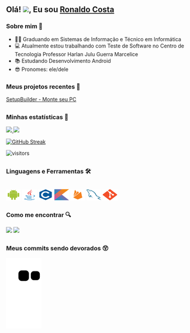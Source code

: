 ## Olá! <img src="https://github.com/TheDudeThatCode/TheDudeThatCode/blob/master/Assets/Hi.gif" width="29px">, Eu sou [Ronaldo Costa](https://www.linkedin.com/in/ronaldocoding/) 
### Sobre mim 🤗
- 👨‍🎓 Graduando em Sistemas de Informação e Técnico em Informática
- 💻 Atualmente estou trabalhando com Teste de Software no Centro de Tecnologia Professor Harlan Julu Guerra Marcelice
- 📚 Estudando Desenvolvimento Android
- 😎 Pronomes: ele/dele

##

### Meus projetos recentes 🚀
[SetupBuilder - Monte seu PC](https://play.google.com/store/apps/details?id=br.com.setupbuilder) </br>

##

### Minhas estatísticas 🎲
 <div>
  <a href="https://github.com/ronaldocoding">
  <img height="180em" src="https://github-readme-stats.vercel.app/api?username=ronaldocoding&show_icons=true&theme=dracula&include_all_commits=true&count_private=true"/>
  <img height="180em" src="https://github-readme-stats.vercel.app/api/top-langs/?username=ronaldocoding&layout=compact&langs_count=7&theme=dracula"/>
</div>
 
[![GitHub Streak](http://github-readme-streak-stats.herokuapp.com?user=ronaldocoding&theme=dracula)](https://git.io/streak-stats)

![visitors](https://visitor-badge.laobi.icu/badge?page_id=ronaldocoding)

 ##
 
 ### Linguagens e Ferramentas 🛠
 <div style="display: inline_block"><br>
  <img align="center" alt="Android" height="30" width="40" src="https://raw.githubusercontent.com/devicons/devicon/master/icons/android/android-plain.svg">
  <img align="center" alt="Java" height="30" width="40" src="https://raw.githubusercontent.com/devicons/devicon/master/icons/java/java-original.svg">
  <img align="center" alt="C" height="30" width="40" src="https://raw.githubusercontent.com/devicons/devicon/master/icons/c/c-plain.svg">
  <img align="center" alt="Kotlin" height="30" width="40" src="https://raw.githubusercontent.com/devicons/devicon/master/icons/kotlin/kotlin-original.svg">
  <img align="center" alt="Firebase" height="30" width="40" src="https://raw.githubusercontent.com/devicons/devicon/master/icons/firebase/firebase-plain.svg">
  <img align="center" alt="Mysql" height="30" width="40" src="https://raw.githubusercontent.com/devicons/devicon/master/icons/mysql/mysql-plain.svg">
  <img align="center" alt="Mysql" height="30" width="40" src="https://raw.githubusercontent.com/devicons/devicon/master/icons/git/git-plain.svg">

 </div>
  
  ##

### Como me encontrar 🔍
<div> 
  <a href = "mailto:ronaldocosta.developer@gmail.com"><img src="https://img.shields.io/badge/-Gmail-%23333?style=for-the-badge&logo=gmail&logoColor=white" target="_blank"></a>
  <a href="https://www.linkedin.com/in/ronaldocoding" target="_blank"><img src="https://img.shields.io/badge/-LinkedIn-%230077B5?style=for-the-badge&logo=linkedin&logoColor=white" target="_blank"></a> 
 
##
 
### Meus commits sendo devorados 😲
  ![Snake animation](https://github.com/rafaballerini/rafaballerini/blob/output/github-contribution-grid-snake.svg)
 
</div>
